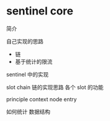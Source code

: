 # sentinel core

简介

自己实现的思路
- 链
- 基于统计的限流

sentinel 中的实现

slot chain
链的实现思路
各个 slot 的功能

principle
context
node
entry

如何统计
数据结构

